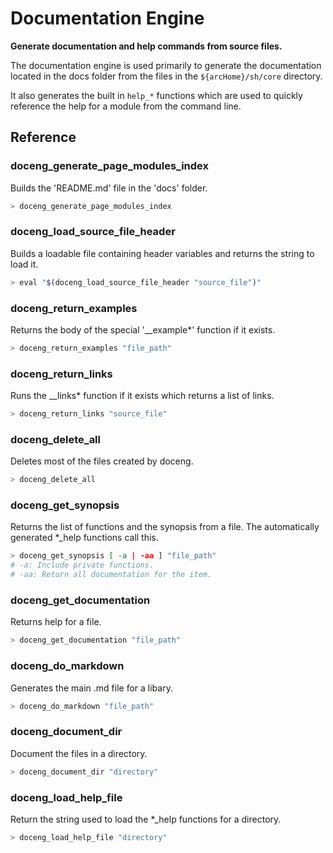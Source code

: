 # Documentation Engine
**Generate documentation and help commands from source files.**

The documentation engine is used primarily to generate the documentation located in the docs folder from the files in the ```${arcHome}/sh/core``` directory.

It also generates the built in ```help_*``` functions which are used to quickly reference the help for a module from the command line.



## Reference


### doceng_generate_page_modules_index
Builds the 'README.md' file in the 'docs' folder.
```bash
> doceng_generate_page_modules_index
```

### doceng_load_source_file_header
Builds a loadable file containing header variables and returns the string to load it.
```bash
> eval "$(doceng_load_source_file_header "source_file")"
```

### doceng_return_examples
Returns the body of the special '__example*' function if it exists.
```bash
> doceng_return_examples "file_path"
```

### doceng_return_links
Runs the __links* function if it exists which returns a list of links.
```bash
> doceng_return_links "source_file"
```

### doceng_delete_all
Deletes most of the files created by doceng.
```bash
> doceng_delete_all
```

### doceng_get_synopsis
Returns the list of functions and the synopsis from a file. The automatically generated *_help functions call this.
```bash
> doceng_get_synopsis [ -a | -aa ] "file_path"
# -a: Include private functions.
# -aa: Return all documentation for the item.
```

### doceng_get_documentation
Returns help for a file.
```bash
> doceng_get_documentation "file_path"
```

### doceng_do_markdown
Generates the main .md file for a libary.
```bash
> doceng_do_markdown "file_path"
```

### doceng_document_dir
Document the files in a directory.
```bash
> doceng_document_dir "directory"
```

### doceng_load_help_file
Return the string used to load the *_help functions for a directory.
```bash
> doceng_load_help_file "directory"
```

